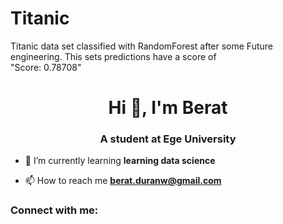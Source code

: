 # Titanic

Titanic data set classified with RandomForest after some Future engineering.
This sets predictions have a score of 	
"Score: 0.78708"


<h1 align="center">Hi 👋, I'm Berat</h1>
<h3 align="center">A student at Ege University</h3>

- 🌱 I’m currently learning **learning data science**

- 📫 How to reach me **berat.duranw@gmail.com**

<h3 align="left">Connect with me:</h3>
<p align="left">
</p>
